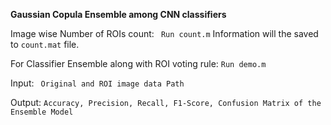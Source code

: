 **Gaussian Copula Ensemble among CNN classifiers**

Image wise Number of ROIs count: ``` Run count.m``` Information will the saved to ```count.mat``` file.

For Classifier Ensemble along with ROI voting rule: ```Run demo.m```

Input: ``` Original and ROI image data Path```

Output: ```Accuracy, Precision, Recall, F1-Score, Confusion Matrix of the Ensemble Model```
